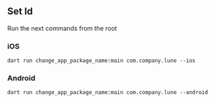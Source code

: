 ## Set Id

Run the next commands from the root

### iOS

```
dart run change_app_package_name:main com.company.lune --ios
```

### Android

```
dart run change_app_package_name:main com.company.lune --android
```